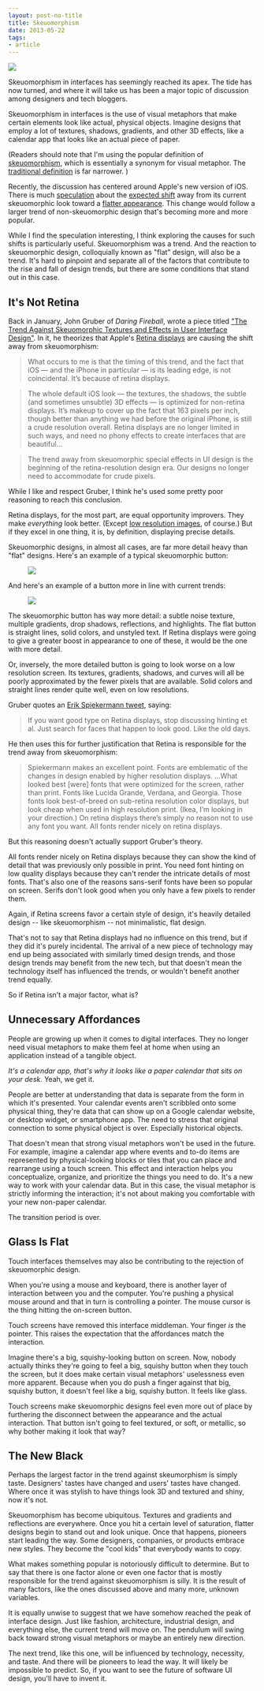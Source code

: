 ```yaml
---
layout: post-no-title
title: Skeuomorphism
date: 2013-05-22
tags:
- article
---
```


<img class="img-wide margin-b margin-t" src="/assets/2013-05-22-skeuomorphism-title.png">

Skeuomorphism in interfaces has seemingly reached its apex. The tide has now turned, and where it will take us has been a major topic of discussion among designers and tech bloggers.

Skeuomorphism in interfaces is the use of visual metaphors that make certain elements look like actual, physical objects. Imagine designs that employ a lot of textures, shadows, gradients, and other 3D effects, like a calendar app that looks like an actual piece of paper.

(Readers should note that I'm using the popular definition of [skeuomorphism](http://en.wikipedia.org/wiki/Skeuomorph), which is essentially a synonym for visual metaphor. The [traditional definition](http://www.themachinestarts.com/read/2012-11-how-we-started-calling-visual-metaphors-skeuomorphs-why-apple-design-debate-mess) is far narrower. )

Recently, the discussion has centered around Apple's new version of iOS. There is much [speculation](http://hypercritical.co/2013/05/03/beauty-truth-and-jony-ive) about the [expected shift](https://medium.com/thoughts-and-words/5ccef7b3e1fc) away from its current skeuomorphic look toward a [flatter appearance](http://www.simplyzesty.com/mobile/ios-7-concept-designs-welcome-to-the-future-of-the-iphone/). This change would follow a larger trend of non-skeuomorphic design that's becoming more and more popular.

While I find the speculation interesting, I think exploring the causes for such shifts is particularly useful. Skeuomorphism was a trend. And the reaction to skeuomorphic design, colloquially known as "flat" design, will also be a trend. It's hard to pinpoint and separate all of the factors that contribute to the rise and fall of design trends, but there are some conditions that stand out in this case.

## It's Not Retina

Back in January, John Gruber of *Daring Fireball*, wrote a piece titled ["The Trend Against Skeuomorphic Textures and Effects in User Interface Design"](http://daringfireball.net/2013/01/the_trend_against_skeuomorphism). In it, he theorizes that Apple's [Retina displays](http://en.wikipedia.org/wiki/Retina_Display) are causing the shift away from skeuomorphism:

> What occurs to me is that the timing of this trend, and the fact that iOS — and the iPhone in particular — is its leading edge, is not coincidental. It’s because of retina displays.

> The whole default iOS look — the textures, the shadows, the subtle (and sometimes unsubtle) 3D effects — is optimized for non-retina displays. It’s makeup to cover up the fact that 163 pixels per inch, though better than anything we had before the original iPhone, is still a crude resolution overall. Retina displays are no longer limited in such ways, and need no phony effects to create interfaces that are beautiful…

> The trend away from skeuomorphic special effects in UI design is the beginning of the retina-resolution design era. Our designs no longer need to accommodate for crude pixels.

While I like and respect Gruber, I think he's used some pretty poor reasoning to reach this conclusion.

Retina displays, for the most part, are equal opportunity improvers. They make *everything* look better. (Except [low resolution images](http://alistapart.com/article/mo-pixels-mo-problems), of course.) But if they excel in one thing, it is, by definition, displaying precise details.

Skeuomorphic designs, in almost all cases, are far more detail heavy than "flat" designs. Here's an example of a typical skeuomorphic button:

<figure><img class="" src="/assets/2013-05-22-skeuomorphism-button-skeuo.png"></figure>

And here's an example of a button more in line with current trends:

<figure><img class="" src="/assets/2013-05-22-skeuomorphism-button-flat.png"></figure>

The skeuomorphic button has way more detail: a subtle noise texture, multiple gradients, drop shadows, reflections, and highlights. The flat button is straight lines, solid colors, and unstyled text. If Retina displays were going to give a greater boost in appearance to one of these, it would be the one with more detail.

Or, inversely, the more detailed button is going to look worse on a low resolution screen. Its textures, gradients, shadows, and curves will all be poorly approximated by the fewer pixels that are available. Solid colors and straight lines render quite well, even on low resolutions.

Gruber quotes an [Erik Spiekermann tweet](https://twitter.com/espiekermann/status/180877084426637313), saying: 

> If you want good type on Retina displays, stop discussing hinting et al. Just search for faces that happen to look good. Like the old days.

He then uses this for further justification that Retina is responsible for the trend away from skeuomorphism:

> Spiekermann makes an excellent point. Fonts are emblematic of the changes in design enabled by higher resolution displays. …What looked best [were] fonts that were optimized for the screen, rather than print. Fonts like Lucida Grande, Verdana, and Georgia. Those fonts look best-of-breed on sub-retina resolution color displays, but look cheap when used in high resolution print. (Ikea, I’m looking in your direction.) On retina displays there’s simply no reason not to use any font you want. All fonts render nicely on retina displays.

But this reasoning doesn't actually support Gruber's theory.

All fonts render nicely on Retina displays because they can show the kind of detail that was previously only possible in print. You need font hinting on low quality displays because they can't render the intricate details of most fonts. That's also one of the reasons sans-serif fonts have been so popular on screen. Serifs don't look good when you only have a few pixels to render them.

Again, if Retina screens favor a certain style of design, it's heavily detailed design -- like skeuomorphism -- not minimalistic, flat design.

That's not to say that Retina displays had no influence on this trend, but if they did it's purely incidental. The arrival of a new piece of technology may end up being associated with similarly timed design trends, and those design trends may benefit from the new tech, but that doesn't mean the technology itself has influenced the trends, or wouldn't benefit another trend equally.

So if Retina isn't a major factor, what is?

## Unnecessary Affordances

People are growing up when it comes to digital interfaces. They no longer need visual metaphors to make them feel at home when using an application instead of a tangible object.

*It's a calendar app, that's why it looks like a paper calendar that sits on your desk.* Yeah, we get it.

People are better at understanding that data is separate from the form in which it's presented. Your calendar events aren't scribbled onto some physical thing, they're data that can show up on a Google calendar website, or desktop widget, or smartphone app. The need to stress that original connection to some physical object is over. Especially historical objects.

That doesn't mean that strong visual metaphors won't be used in the future. For example, imagine a calendar app where events and to-do items are represented by physical-looking blocks or tiles that you can place and rearrange using a touch screen. This effect and interaction helps you conceptualize, organize, and prioritize the things you need to do. It's a new way to work with your calendar data. But in this case, the visual metaphor is strictly informing the interaction; it's not about making you comfortable with your new non-paper calendar.

The transition period is over.

## Glass Is Flat

Touch interfaces themselves may also be contributing to the rejection of skeuomorphic design. 

When you're using a mouse and keyboard, there is another layer of interaction between you and the computer. You're pushing a physical mouse around and that in turn is controlling a pointer. The mouse cursor is the thing hitting the on-screen button.

Touch screens have removed this interface middleman. Your finger *is* the pointer. This raises the expectation that the affordances match the interaction.

Imagine there's a big, squishy-looking button on screen. Now, nobody actually thinks they're going to feel a big, squishy button when they touch the screen, but it does make certain visual metaphors' uselessness even more apparent. Because when you do push a finger against that big, squishy button, it doesn't feel like a big, squishy button. It feels like glass.

Touch screens make skeuomorphic designs feel even more out of place by furthering the disconnect between the appearance and the actual interaction. That button isn't going to feel textured, or soft, or metallic, so why bother making it look that way?

## The New Black

Perhaps the largest factor in the trend against skeumorphism is simply taste. Designers' tastes have changed and users' tastes have changed. Where once it was stylish to have things look 3D and textured and shiny, now it's not.

Skeuomorphism has become ubiquitous. Textures and gradients and reflections are everywhere. Once you hit a certain level of saturation, flatter designs begin to stand out and look unique. Once that happens, pioneers start leading the way. Some designers, companies, or products embrace new styles. They become the "cool kids" that everybody wants to copy.

What makes something popular is notoriously difficult to determine. But to say that there is one factor alone or even one factor that is mostly responsible for the trend against skeuomorphism is silly. It is the result of many factors, like the ones discussed above and many more, unknown variables.

It is equally unwise to suggest that we have somehow reached the peak of interface design. Just like fashion, architecture, industrial design, and everything else, the current trend will move on. The pendulum will swing back toward strong visual metaphors or maybe an entirely new direction.

The next trend, like this one, will be influenced by technology, necessity, and taste. And there will be pioneers to lead the way. It will likely be impossible to predict. So, if you want to see the future of software UI design, you'll have to invent it.